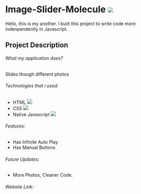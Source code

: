 # Image-Slider-Molecule ![](https://img.shields.io/badge/image--slider-v1.0.0--stable-blue)

Hello, this is my another. I built this project to write code more indenpendently in Javascript.

## Project Description

###### What my application does?

Slides though different photos

###### Technologies that i used:

- HTML <img src = "https://img.shields.io/badge/HTML5-E34F26?style=for-the-badge&logo=html5&logoColor=white">
- CSS  <img src ="https://img.shields.io/badge/CSS3-1572B6?style=for-the-badge&logo=css3&logoColor=white">
- Native Javascript <img src ="https://img.shields.io/badge/JavaScript-323330?style=for-the-badge&logo=javascript&logoColor=F7DF1E">

###### Features:

- Has Infinite Auto Play
- Has Manual Buttons

###### Future Updates:

- More Photos, Cleaner Code.

###### Website Link:
